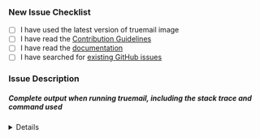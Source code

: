 <!-- Thanks for helping to make Truemail better! Before submit your issue, please make sure to check the following boxes by putting an x in the [ ] (don't: [x ], [ x], do: [x]) -->

### New Issue Checklist

- [ ] I have used the latest version of truemail image
- [ ] I have read the [Contribution Guidelines](https://github.com/truemail-rb/truemail-rack-docker-image/blob/master/CONTRIBUTING.md)
- [ ] I have read the [documentation](https://github.com/truemail-rb/truemail-rack-docker-image/blob/master/README.md)
- [ ] I have searched for [existing GitHub issues](https://github.com/truemail-rb/truemail-rack-docker-image/issues)

### Issue Description
<!-- Please include what's happening, expected behavior, and any relevant code samples -->

##### Complete output when running truemail, including the stack trace and command used

<details>
  <pre>[INSERT OUTPUT HERE]</pre>
</details>
